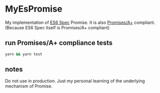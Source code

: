 # MyEsPromise

My implementation of [ES6 Spec](http://www.ecma-international.org/ecma-262/6.0/) Promise. It is also [Promises/A+](https://promisesaplus.com/) compliant.(Because ES6 Spec itself is Promises/A+ compliant)

## run Promises/A+ compliance tests

```sh
yarn && yarn test
```

## notes

Do not use in production. Just my personal learning of the underlying mechanism of Promise.
